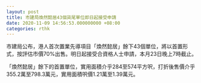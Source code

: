 ```yaml
---
layout: post
title: 市建局煥然懿居43個貨尾單位即日起接受申請
date: 2020-11-09 14:56:53.000000000 +08:00
categories: rthk
---
```


市建局公布，港人首次置業先導項目「煥然懿居」餘下43個單位，將以首置形式，按評估市價70%出售。明日起接受合資格人士申請，本月23日晚上7時截止。

「煥然懿居」餘下的首置單位，實用面積介乎284至574平方呎，打折後售價介乎355.2萬至798.3萬元，實用面積呎價1.21萬至1.39萬元。
